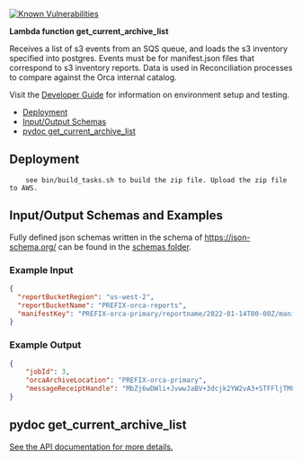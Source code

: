 [![Known Vulnerabilities](https://snyk.io/test/github/nasa/cumulus-orca/badge.svg?targetFile=tasks/get_current_archive_list/requirements.txt)](https://snyk.io/test/github/nasa/cumulus-orca?targetFile=tasks/get_current_archive_list/requirements.txt)

**Lambda function get_current_archive_list**

Receives a list of s3 events from an SQS queue, and loads the s3 inventory specified into postgres.
Events must be for manifest.json files that correspond to s3 inventory reports.
Data is used in Reconciliation processes to compare against the Orca internal catalog.

Visit the [Developer Guide](https://nasa.github.io/cumulus-orca/docs/developer/development-guide/code/contrib-code-intro) for information on environment setup and testing.

- [Deployment](#deployment)
- [Input/Output Schemas](#input-output-schemas)
- [pydoc get_current_archive_list](#pydoc)

<a name="deployment"></a>
## Deployment
```
    see bin/build_tasks.sh to build the zip file. Upload the zip file to AWS.
```

<a name="input-output-schemas"></a>
## Input/Output Schemas and Examples
Fully defined json schemas written in the schema of https://json-schema.org/ can be found in the [schemas folder](schemas).

### Example Input
```json
{
  "reportBucketRegion": "us-west-2",
  "reportBucketName": "PREFIX-orca-reports",
  "manifestKey": "PREFIX-orca-primary/reportname/2022-01-14T00-00Z/manifest.json"
}
```

### Example Output
```json
{
    "jobId": 3,
    "orcaArchiveLocation": "PREFIX-orca-primary",
    "messageReceiptHandle": "MbZj6wDWli+JvwwJaBV+3dcjk2YW2vA3+STFFljTM8tJJg6HRG6PYSasuWXPJB+CwLj1FjgXUv1uSj1gUPAWV66FU/WeR4mq2OKpEGYWbnLmpRCJVAyeMjeU5ZBdtcQ+QEauMZc8ZRv37sIW2iJKq3M9MFx1YvV11A2x/KSbkJ0="
}
```

<a name="pydoc"></a>
## pydoc get_current_archive_list
[See the API documentation for more details.](API.md)